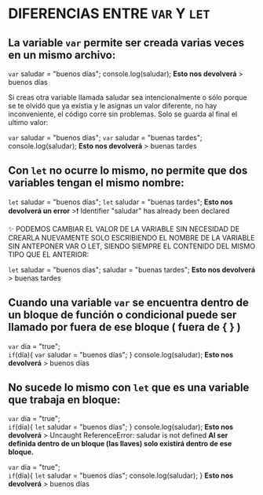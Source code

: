 # DIFERENCIAS ENTRE `VAR` Y `LET`

## La variable `var` permite ser creada varias veces en un mismo archivo:

`var` saludar = "buenos días";
console.log(saludar);
**Esto nos devolverá** > buenos días

Si creas otra variable llamada saludar sea intencionalmente o sólo porque se te olvidó que ya existia y le asignas un valor diferente, no hay inconveniente, el código corre sin problemas.
Solo se guarda al final el ultimo valor:

`var` saludar = "buenos días";
`var` saludar = "buenas tardes";
console.log(saludar);
**Esto nos devolverá** > buenas tardes

## Con `let` no ocurre lo mismo, no permite que dos variables tengan el mismo nombre:

`let` saludar = "buenos días";
`let` saludar = "buenas tardes";
**Esto nos devolverá un error** >:exclamation: Identifier "saludar" has already been declared

:sparkles: PODEMOS CAMBIAR EL VALOR DE LA VARIABLE SIN NECESIDAD DE CREARLA NUEVAMENTE SOLO ESCRIBIENDO EL NOMBRE DE LA VARIABLE SIN ANTEPONER VAR O LET, SIENDO SIEMPRE EL CONTENIDO DEL MISMO TIPO QUE EL ANTERIOR:

`let` saludar = "buenos días";
saludar = "buenas tardes";
**Esto nos devolverá** > buenas tardes

## Cuando una variable `var` se encuentra dentro de un bloque de función o condicional puede ser llamado por fuera de ese bloque ( fuera de { } )

`var` día = "true";  
`if`(día){
`var` saludar = "buenos días";
}
console.log(saludar);
**Esto nos devolverá** > buenos días

## No sucede lo mismo con `let` que es una variable que trabaja en bloque:

`var` día = "true";  
`if`(día){
`let` saludar = "buenos días";
}
console.log(saludar);
**Esto nos devolverá** > Uncaught ReferenceError: saludar is not defined
**Al ser definida dentro de un bloque (las llaves) solo existirá dentro de ese bloque.**

`var` día = "true";  
`if`(día){
`let` saludar = "buenos días";
console.log(saludar);
}
**Esto nos devolverá** > buenos días
